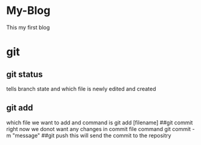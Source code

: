 # My-Blog
This my first blog

# git 
## git status
tells branch state and which file is newly edited and created
## git add
which file we want to add and command is git  add [filename]
##git commit
right now we donot want any changes in commit file command git commit -m "message"
##git push
this will send the commit to the repositry
